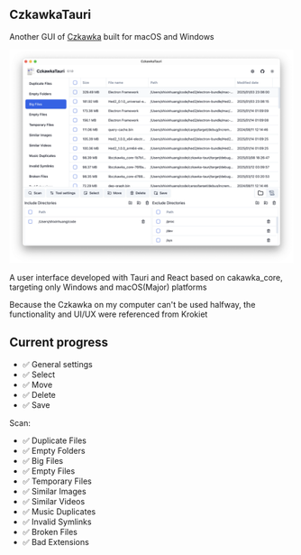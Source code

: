 ## CzkawkaTauri

Another GUI of [Czkawka](https://github.com/qarmin/czkawka) built for macOS and Windows

![screenshot_1](./screenshots/1.png)

A user interface developed with Tauri and React based on cakawka_core, targeting only Windows and macOS(Major) platforms

Because the Czkawka on my computer can't be used halfway, the functionality and UI/UX were referenced from Krokiet

## Current progress

- ✅ General settings
- ✅ Select
- ✅ Move
- ✅ Delete
- ✅ Save

Scan:

- ✅ Duplicate Files
- ✅ Empty Folders
- ✅ Big Files
- ✅ Empty Files
- ✅ Temporary Files
- ✅ Similar Images
- ✅ Similar Videos
- ✅ Music Duplicates
- ✅ Invalid Symlinks
- ✅ Broken Files
- ✅ Bad Extensions

